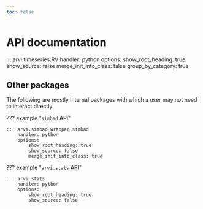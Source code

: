 ```yaml
---
toc: false
---
```


# API documentation

::: arvi.timeseries.RV
    handler: python
    options:
        show_root_heading: true
        show_source: false
        merge_init_into_class: false
        group_by_category: true


## Other packages

The following are mostly internal packages with which a user may not need to
interact directly.

??? example "`simbad` API"

    ::: arvi.simbad_wrapper.simbad
        handler: python
        options:
            show_root_heading: true
            show_source: false
            merge_init_into_class: true


??? example "`arvi.stats` API"

    ::: arvi.stats
        handler: python
        options:
            show_root_heading: true
            show_source: false
